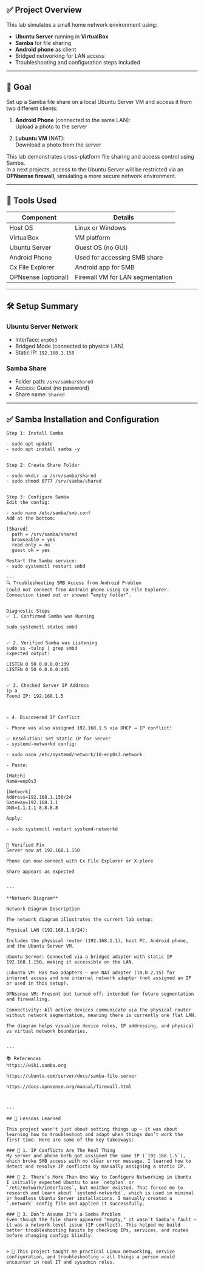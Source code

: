 
## ✅ Project Overview

This lab simulates a small home network environment using:

- **Ubuntu Server** running in **VirtualBox**
- **Samba** for file sharing
- **Android phone** as client
- Bridged networking for LAN access
- Troubleshooting and configuration steps included

---

## 📂 Goal

Set up a Samba file share on a local Ubuntu Server VM and access it from two different clients:

1. **Android Phone** (connected to the same LAN):  
   Upload a photo to the server

2. **Lubuntu VM** (NAT):  
   Download a photo from the server

This lab demonstrates cross-platform file sharing and access control using Samba.  
In a next projects, access to the Ubuntu Server will be restricted via an **OPNsense firewall**, simulating a more secure network environment.

---

## 🔧 Tools Used

| Component       | Details                            |
|----------------|-------------------------------------|
| Host OS         | Linux or Windows                   |
| VirtualBox      | VM platform                        |
| Ubuntu Server   | Guest OS (no GUI)                  |
| Android Phone   | Used for accessing SMB share       |
| Cx File Explorer| Android app for SMB                |
| OPNsense (optional) | Firewall VM for LAN segmentation |

---

## 🛠️ Setup Summary

### Ubuntu Server Network

- Interface: `enp0s3`
- Bridged Mode (connected to physical LAN)
- Static IP: `192.168.1.150`

### Samba Share

- Folder path: `/srv/samba/shared`
- Access: Guest (no password)
- Share name: `Shared`

---

## ✅ Samba Installation and Configuration

```
Step 1: Install Samba

- sudo apt update
- sudo apt install samba -y


Step 2: Create Share Folder

- sudo mkdir -p /srv/samba/shared
- sudo chmod 0777 /srv/samba/shared


Step 3: Configure Samba
Edit the config:

- sudo nano /etc/samba/smb.conf
Add at the bottom:

[Shared]
  path = /srv/samba/shared
  browseable = yes
  read only = no
  guest ok = yes

Restart the Samba service:
- sudo systemctl restart smbd

---
🔍 Troubleshooting SMB Access from Android Problem
Could not connect from Android phone using Cx File Explorer. Connection timed out or showed “empty folder”.


Diagnostic Steps
✅ 1. Confirmed Samba was Running

sudo systemctl status smbd


✅ 2. Verified Samba was Listening
sudo ss -tulnp | grep smbd
Expected output:

LISTEN 0 50 0.0.0.0:139
LISTEN 0 50 0.0.0.0:445


✅ 3. Checked Server IP Address
ip a
Found IP: 192.168.1.5



⚠️ 4. Discovered IP Conflict

- Phone was also assigned 192.168.1.5 via DHCP → IP conflict!

✅ Resolution: Set Static IP for Server
- systemd-networkd config:

- sudo nano /etc/systemd/network/10-enp0s3.network

- Paste:

[Match]
Name=enp0s3

[Network]
Address=192.168.1.150/24
Gateway=192.168.1.1
DNS=1.1.1.1 8.8.8.8

Apply:

- sudo systemctl restart systemd-networkd


🔁 Verified Fix
Server now at 192.168.1.150

Phone can now connect with Cx File Explorer or X-plore

Share appears as expected


---

**Network Diagram**

Network Diagram Description

The network diagram illustrates the current lab setup:

Physical LAN (192.168.1.0/24):

Includes the physical router (192.168.1.1), host PC, Android phone, and the Ubuntu Server VM.

Ubuntu Server: Connected via a bridged adapter with static IP 192.168.1.150, making it accessible on the LAN.
    
Lubuntu VM: Has two adapters — one NAT adapter (10.0.2.15) for internet access and one internal network adapter (not assigned an IP or used in this setup).
    
OPNsense VM: Present but turned off; intended for future segmentation and firewalling.
    
Connectivity: All active devices communicate via the physical router without network segmentation, meaning there is currently one flat LAN.
    
The diagram helps visualize device roles, IP addressing, and physical vs virtual network boundaries.


---

📚 References
https://wiki.samba.org

https://ubuntu.com/server/docs/samba-file-server

https://docs.opnsense.org/manual/firewall.html



---

## 📘 Lessons Learned

This project wasn't just about setting things up — it was about learning how to troubleshoot and adapt when things don’t work the first time. Here are some of the key takeaways:

### 🧠 1. IP Conflicts Are The Real Thing
My server and phone both got assigned the same IP (`192.168.1.5`), which broke SMB access with no clear error message. I learned how to detect and resolve IP conflicts by manually assigning a static IP.

### 🧠 2. There’s More Than One Way to Configure Networking in Ubuntu  
I initially expected Ubuntu to use `netplan` or `/etc/network/interfaces`, but neither existed. That forced me to research and learn about `systemd-networkd`, which is used in minimal or headless Ubuntu Server installations. I manually created a `.network` config file and applied it successfully.

### 🧠 3. Don’t Assume It’s a Samba Problem  
Even though the file share appeared "empty," it wasn’t Samba’s fault — it was a network-level issue (IP conflict). This helped me build better troubleshooting habits by checking IPs, services, and routes before changing configs blindly.


> 🚀 This project taught me practical Linux networking, service configuration, and troubleshooting — all things a person would encounter in real IT and sysadmin roles.
